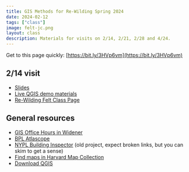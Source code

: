 ```yaml
---
title: GIS Methods for Re-Wilding Spring 2024
date: 2024-02-12
tags: ["class"]
image: felt-jc.png
layout: class
description: Materials for visits on 2/14, 2/21, 2/28 and 4/24. 
---
```



Get to this page quickly:
[https://bit.ly/3HVp6vm](https://bit.ly/3HVp6vm)


## 2/14 visit

- [Slides](https://docs.google.com/presentation/d/1LEqGoZdnWt9p8s3ylqhRwUMarb-MTuO3PYZ7dSqaOgA/edit?usp=sharing)
- [Live QGIS demo materials](https://drive.google.com/file/d/1bMqunJDaCNB-OYQA0vdzafgDr7vhSyHp/view?usp=drive_link)
- [Re-Wilding Felt Class Page](https://felt.com/maps/Rewilding-Harvard-OEcPy6QPTFWkHs9Bg9AwhaCB)

## General resources
- [GIS Office Hours in Widener](https://libcal.library.harvard.edu/event/11812806)
- [BPL Atlascope](https://www.atlascope.org/)
- [NYPL Building Inspector](https://ny.curbed.com/2014/5/2/10105942/play-building-inspector-with-the-nypls-new-mapping-tool) (old project, expect broken links, but you can skim to get a sense)
- [Find maps in Harvard Map Collection](https://library.harvard.edu/libraries/harvard-map-collection)
- [Download QGIS](https://mapping.share.library.harvard.edu/tutorials/census-data-primer/download-software/)
